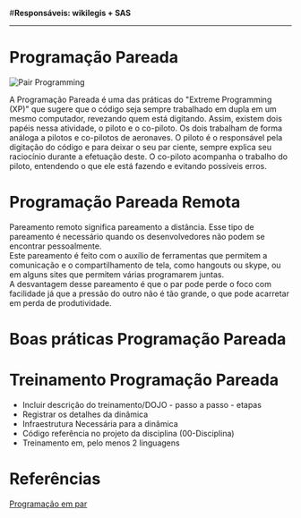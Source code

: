 #**Responsáveis: wikilegis + SAS**

***

# Programação Pareada
![Pair Programming](http://www.extremeprogramming.org/map/images/codesml.gif)

A Programação Pareada é uma das práticas do "Extreme Programming (XP)" que sugere que o código seja sempre trabalhado em dupla em um mesmo computador, revezando quem está digitando. Assim, existem dois papéis nessa atividade, o piloto e o co-piloto. Os dois trabalham de forma análoga a pilotos e co-pilotos de aeronaves. O piloto é o responsável pela digitação do código e para deixar o seu par ciente, sempre explica seu raciocínio durante a efetuação deste. O co-piloto acompanha o trabalho do piloto, entendendo o que ele está fazendo e evitando possíveis erros. 

# Programação Pareada Remota
Pareamento remoto significa pareamento a distância. Esse tipo de pareamento é necessário quando os desenvolvedores não podem se encontrar pessoalmente.  
Este pareamento é feito com o auxílio de ferramentas que permitem a comunicação e o compartilhamento de tela, como hangouts ou skype, ou em alguns sites que permitem várias programarem juntas.  
A desvantagem desse pareamento é que o par pode perde o foco com facilidade já que a pressão do outro não é tão grande, o que pode acarretar em perda de produtividade.
# Boas práticas Programação Pareada


# Treinamento Programação Pareada

- Incluir descrição do treinamento/DOJO - passo a passo - etapas
- Registrar os detalhes da dinâmica
- Infraestrutura Necessária para a dinâmica
- Código referência no projeto da disciplina (00-Disciplina)
- Treinamento em, pelo menos 2 linguagens

# Referências

[Programação em par](http://www.desenvolvimentoagil.com.br/xp/praticas/programacao_par)